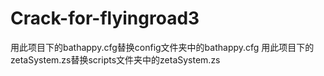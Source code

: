 # Crack-for-flyingroad3
用此项目下的bathappy.cfg替换config文件夹中的bathappy.cfg
用此项目下的zetaSystem.zs替换scripts文件夹中的zetaSystem.zs
